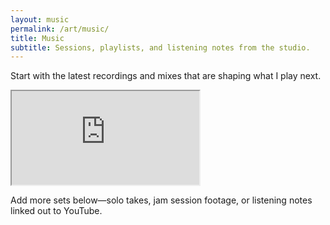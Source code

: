 ```yaml
---
layout: music
permalink: /art/music/
title: Music
subtitle: Sessions, playlists, and listening notes from the studio.
---
```


Start with the latest recordings and mixes that are shaping what I play next.

<div class="embed-responsive embed-responsive-16by9 mb-4">
  <iframe
    class="embed-responsive-item"
    src="https://www.youtube.com/embed/videoseries?list=PLLmNtQG2epzFG2PwtDTz4U9OVDCsiJGG8"
    title="補習BAND playlist"
    allow="accelerometer; autoplay; clipboard-write; encrypted-media; gyroscope; picture-in-picture; web-share"
    allowfullscreen
    loading="lazy"
  ></iframe>
</div>

Add more sets below—solo takes, jam session footage, or listening notes linked out to YouTube.
